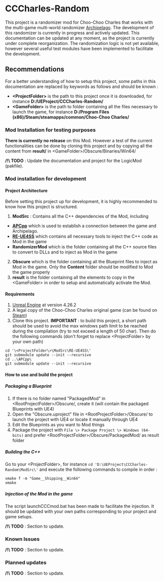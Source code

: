 # CCCharles-Random
This project is a randomizer mod for Choo-Choo Charles that works with the multi-game multi-world randomizer [Archipelago](https://archipelago.gg/).
The development of this randomizer is currently in progress and actively updated.
This documentation can be updated at any moment, as the project is currently under complete reorganization.
The randomization logic is not yet available, however several useful test modules have been implemented to facilitate the development.

## Recommendations
For a better understanding of how to setup this project, some paths in this documentation are replaced by keywords as follows and should be known :
* **\<ProjectFolder\>** is the path to this project once it is downloaded, for instance **D:/UEProject/CCCharles-Random/**
* **\<GameFolder\>** is the path to folder containing all the files necessary to launch the game, for instance **D:/Program Files (x86)/Steam/steamapps/common/Choo-Choo Charles/**

### Mod Installation for testing purposes
**There is currently no release** on this Mod. However a test of the current functionalities can be done by cloning this project and by copying all the content from **result/** in \<GameFolder\>/Obscure/Binaries/Win64/

**/!\ TODO** : Update the documentation and project for the LogicMod (pakfile).

### Mod installation for development
#### Project Architecture
Before setting this project up for development, it is highly recommended to know how this project is structured.
1. **ModSrc** : Contains all the C++ dependencies of the Mod, including
* [**APCpp**](https://github.com/N00byKing/APCpp) which is used to establish a connection between the game and Archipelago.
* [**RE-UE4SS**](https://github.com/UE4SS-RE/RE-UE4SS) which contains all necessary tools to inject the C++ code as Mod in the game
* **RandomizerMod** which is the folder containing all the C++ source files to convert to DLLs and to inject as Mod in the game
2. **Obscure** which is the folder containing all the Blueprint files to inject as Mod in the game. Only the **Content** folder should be modified to Mod the game properly
3. **result** is the folder containing all the elements to copy in the \<GameFolder\> in order to setup and automatically activate the Mod.

#### Requirements
1. [Unreal Engine](https://www.unrealengine.com/en-US/download) at version 4.26.2
2. A legal copy of the Choo-Choo Charles original game (can be found on [Steam](https://store.steampowered.com/))
3. Clone this project. **IMPORTANT** : to build this project, a short path should be used to avoid the max windows path limit to be reached during the compilation (try to not exceed a length of 50 char). Then do the following commands (don't forget to replace \<ProjectFolder\> by your own path)
```
cd '\<ProjectFolder\>\ModSrc\RE-UE4SS\'
git submodule update --init --recursive
cd ..\APCpp\
git submodule update --init --recursive
```

#### How to use and build the project
##### Packaging a Blueprint
1. If there is no folder named "PackagedMod" in \<RootProjectFolder\>/Obscure/, create it (will contain the packaged Blueprints with UE4)
2. Open the "Obscure.uproject" file in \<RootProjectFolder\>/Obscure/ to launch the project with UE4 or locate it manually through UE4
3. Edit the Blueprints as you want to Mod things
4. Package the project with `File \> Package Project \> Windows (64-bits)` and prefer \<RootProjectFolder\>/Obscure/PackagedMod/ as result folder
##### Building the C++
Go to your \<ProjectFolder\>, for instance ``cd 'D:\UEProject\CCCharles-Random\ModSrc\'`` and execute the following commands to compile in order :
```
xmake f -m "Game__Shipping__Win64"
xmake
```

##### Injection of the Mod in the game
The script launchCCCmod.bat has been made to facilitate the injection.
It should be updated with your own paths corresponding to your project and game setups.

**/!\ TODO** : Section to update.

### Known Issues
**/!\ TODO** : Section to update.

### Planned updates
**/!\ TODO** : Section to update.
